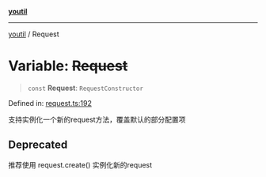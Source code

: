 [**youtil**](../README.md)

***

[youtil](../globals.md) / Request

# Variable: ~~Request~~

> `const` **Request**: `RequestConstructor`

Defined in: [request.ts:192](https://github.com/sxei/youtil/blob/efdd931ce1d472236d5eaf587fbf4bb3111ece5e/src/request.ts#L192)

支持实例化一个新的request方法，覆盖默认的部分配置项

## Deprecated

推荐使用 request.create() 实例化新的request

